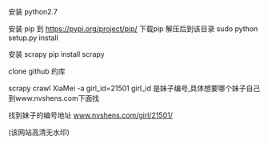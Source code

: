 安装 python2.7

安装 pip
    到 https://pypi.org/project/pip/ 下载pip
    解压后到该目录 sudo python setup.py install
    
安装 scrapy
    pip install scrapy


clone github 的库

scrapy crawl XiaMei -a girl_id=21501 
girl_id 是妹子编号,具体想要哪个妹子自己到www.nvshens.com下面找

找到妹子的编号地址 www.nvshens.com/girl/21501/

(该网站高清无水印)